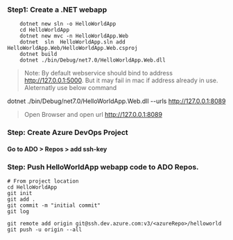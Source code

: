 ### Step1:  Create a .NET webapp
```
	dotnet new sln -o HelloWorldApp
	cd HelloWorldApp
	dotnet new mvc -n HelloWorldApp.Web
	dotnet  sln  HelloWorldApp.sln add HelloWorldApp.Web/HelloWorldApp.Web.csproj
	dotnet build
	dotnet ./bin/Debug/net7.0/HelloWorldApp.Web.dll
```
> Note: By default webservice should bind to address http://127.0.0.1:5000. But it may fail in mac if address already in use. Aleternatly use below command

dotnet ./bin/Debug/net7.0/HelloWorldApp.Web.dll --urls http://127.0.0.1:8089
> Open Browser and open url http://127.0.0.1:8089

### Step: Create Azure DevOps Project
#### Go to ADO > Repos > add ssh-key
### Step: Push HelloWorldApp webapp code to ADO Repos.
```
# From project location
cd HelloWorldApp
git init
git add .
git commit -m "initial commit" 
git log

git remote add origin git@ssh.dev.azure.com:v3/<azureRepo>/helloworld
git push -u origin --all
```


